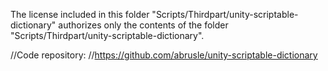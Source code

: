 The license included in this folder "Scripts/Thirdpart/unity-scriptable-dictionary" authorizes only the contents of the folder "Scripts/Thirdpart/unity-scriptable-dictionary".

//Code repository:
//https://github.com/abrusle/unity-scriptable-dictionary